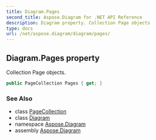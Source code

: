 ```yaml
---
title: Diagram.Pages
second_title: Aspose.Diagram for .NET API Reference
description: Diagram property. Collection Page objects
type: docs
url: /net/aspose.diagram/diagram/pages/
---
```

## Diagram.Pages property

Collection Page objects.

```csharp
public PageCollection Pages { get; }
```

### See Also

* class [PageCollection](../../pagecollection/)
* class [Diagram](../)
* namespace [Aspose.Diagram](../../diagram/)
* assembly [Aspose.Diagram](../../../)



